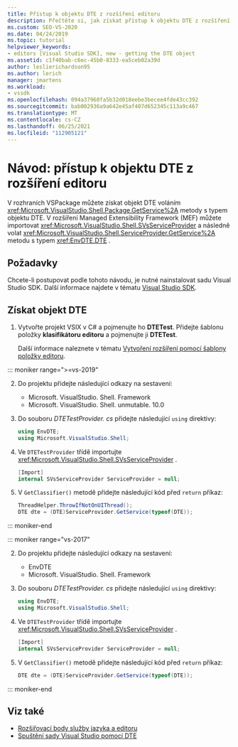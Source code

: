 ```yaml
---
title: Přístup k objektu DTE z rozšíření editoru
description: Přečtěte si, jak získat přístup k objektu DTE z rozšíření editoru pomocí příkladu kódu v tomto návodu.
ms.custom: SEO-VS-2020
ms.date: 04/24/2019
ms.topic: tutorial
helpviewer_keywords:
- editors [Visual Studio SDK], new - getting the DTE object
ms.assetid: c1f40bab-c6ec-45b0-8333-ea5ceb02a39d
author: leslierichardson95
ms.author: lerich
manager: jmartens
ms.workload:
- vssdk
ms.openlocfilehash: 094a37960fa5b32d018eebe3becee4fde43cc392
ms.sourcegitcommit: bab002936a9a642e45af407d652345c113a9c467
ms.translationtype: MT
ms.contentlocale: cs-CZ
ms.lasthandoff: 06/25/2021
ms.locfileid: "112905121"
---
```

# <a name="walkthrough-access-the-dte-object-from-an-editor-extension"></a>Návod: přístup k objektu DTE z rozšíření editoru

V rozhraních VSPackage můžete získat objekt DTE voláním <xref:Microsoft.VisualStudio.Shell.Package.GetService%2A> metody s typem objektu DTE. V rozšíření Managed Extensibility Framework (MEF) můžete importovat <xref:Microsoft.VisualStudio.Shell.SVsServiceProvider> a následně volat <xref:Microsoft.VisualStudio.Shell.ServiceProvider.GetService%2A> metodu s typem <xref:EnvDTE.DTE> .

## <a name="prerequisites"></a>Požadavky

Chcete-li postupovat podle tohoto návodu, je nutné nainstalovat sadu Visual Studio SDK. Další informace najdete v tématu [Visual Studio SDK](../extensibility/visual-studio-sdk.md).

## <a name="get-the-dte-object"></a>Získat objekt DTE

1. Vytvořte projekt VSIX v C# a pojmenujte ho **DTETest**. Přidejte šablonu položky **klasifikátoru editoru** a pojmenujte ji **DTETest**.

   Další informace naleznete v tématu [Vytvoření rozšíření pomocí šablony položky editoru](../extensibility/creating-an-extension-with-an-editor-item-template.md).

::: moniker range=">=vs-2019"

2. Do projektu přidejte následující odkazy na sestavení:

    - Microsoft. VisualStudio. Shell. Framework
    - Microsoft. VisualStudio. Shell. unmutable. 10.0

3. Do souboru *DTETestProvider. cs* přidejte následující `using` direktivy:

    ```csharp
    using EnvDTE;
    using Microsoft.VisualStudio.Shell;
    ```

4. Ve `DTETestProvider` třídě importujte <xref:Microsoft.VisualStudio.Shell.SVsServiceProvider> .

    ```csharp
    [Import]
    internal SVsServiceProvider ServiceProvider = null;
    ```

5. V `GetClassifier()` metodě přidejte následující kód před `return` příkaz:

    ```csharp
   ThreadHelper.ThrowIfNotOnUIThread();
   DTE dte = (DTE)ServiceProvider.GetService(typeof(DTE));
   ```

::: moniker-end

::: moniker range="vs-2017"

2. Do projektu přidejte následující odkazy na sestavení:

   - EnvDTE
   - Microsoft. VisualStudio. Shell. Framework

3. Do souboru *DTETestProvider. cs* přidejte následující `using` direktivy:

    ```csharp
    using EnvDTE;
    using Microsoft.VisualStudio.Shell;
    ```

4. Ve `DTETestProvider` třídě importujte <xref:Microsoft.VisualStudio.Shell.SVsServiceProvider> .

    ```csharp
    [Import]
    internal SVsServiceProvider ServiceProvider = null;
    ```

5. V `GetClassifier()` metodě přidejte následující kód před `return` příkaz:

    ```csharp
   DTE dte = (DTE)ServiceProvider.GetService(typeof(DTE));
   ```

::: moniker-end

## <a name="see-also"></a>Viz také

- [Rozšiřovací body služby jazyka a editoru](../extensibility/language-service-and-editor-extension-points.md)
- [Spuštění sady Visual Studio pomocí DTE](launch-visual-studio-dte.md)
